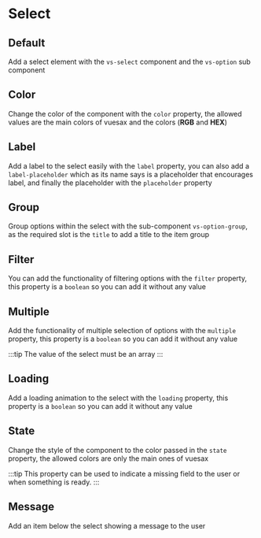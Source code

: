 # Select

<card>

## Default

<docs-warn />

Add a select element with the `vs-select` component and the `vs-option` sub component

</card>

<card subtitle="Color">

## Color

Change the color of the component with the `color` property, the allowed values ​​are the main colors of vuesax and the colors (**RGB** and **HEX**)

</card>


<card subtitle="Label">

## Label

Add a label to the select easily with the `label` property, you can also add a `label-placeholder` which as its name says is a placeholder that encourages label, and finally the placeholder with the `placeholder` property

</card>


<card subtitle="Group">

## Group

Group options within the select with the sub-component `vs-option-group`, as the required slot is the `title` to add a title to the item group

</card>

<card subtitle="Filter">

## Filter <Badge text="New"/>

You can add the functionality of filtering options with the `filter` property, this property is a `boolean` so you can add it without any value

</card>

<card subtitle="Multiple">

## Multiple

Add the functionality of multiple selection of options with the `multiple` property, this property is a `boolean` so you can add it without any value

:::tip
The value of the select must be an array
:::

</card>

<card subtitle="Loading">

## Loading <Badge text="New"/>

Add a loading animation to the select with the `loading` property, this property is a `boolean` so you can add it without any value

</card>

<card subtitle="State">

## State <Badge text="New"/>

Change the style of the component to the color passed in the `state` property, the allowed colors are only the main ones of vuesax

:::tip
This property can be used to indicate a missing field to the user or when something is ready.
:::

</card>

<card subtitle="Message">

## Message <Badge text="New"/>

Add an item below the select showing a message to the user

</card>

<script setup>
import Api from "../../../theme/global-components/template/Select/API.tsx"
</script>

<Api></Api>
